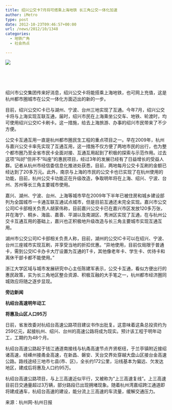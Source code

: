 ```yaml
---
title: 绍兴公交卡7月将可搭乘上海地铁 长三角公交一体化加速
author: iMetro
type: post
date: 2012-10-23T09:46:57+00:00
url: /news/2012/10/1348
categories:
  - 地铁广角
  - 社会热点

---
```

![][1]

&#160;

&#160;

绍兴市公交集团传来好消息，绍兴公交卡将能搭乘上海地铁，也可网上充值，这是杭州都市圈城市在公交一体化方面迈出的新的一步。

目前，绍兴公交IC卡已与湖州、宁波、台州三地实现了互通。今年7月，绍兴公交卡将与上海实现互联互通，届时，绍兴市民在上海乘坐公交车、地铁、轮渡时，均可使用绍兴公交IC卡刷卡。这一措施，给去上海旅游、办事的绍兴市民带来了不少方便。

公交卡互通互用一直是杭州都市圈民生工程的重点项目之一。早在2009年，杭州与嘉兴公交卡率先实现了互通互用，这一措施不仅方便了两地市民的出行，也为整个都市圈乃至全省市民卡全面对接、互通互用起到了积极的探索与示范作用。过去这项“叫好”但并不“叫座”的惠民项目，经过3年的发展已经有了日益增长的受益人群。记者从杭州市经信委信息化推进处获悉，目前，两地每月公交卡互刷的金额已经达到了20多万元。此外，南京与上海的市民的公交卡也已实现了在杭州使用的功能，目前，杭州公交卡功能正在升级改造，争取明年将在上海、绍兴、宁波、台州、苏州等长三角主要城市使用。

嘉兴、湖州、宁波、台州、上海等城市早在2009年下半年已被住房和城乡建设部列为全国城市一卡通互联互通试点城市，但是目前互通还未完全实现。嘉兴市公交公司IC卡部相关负责人胡家伟称，目前嘉兴公交卡已在嘉兴市区发放120多万张，并在海宁、桐乡、海盐、嘉善、平湖以及南湖区、秀洲区实现了互通，在与杭州公交卡互通互用的基础上，嘉兴也正积极地升级改造与长三角主要城市实现互通互用。

湖州市公交公司IC卡部相关负责人称，目前，湖州的公交IC卡可以在绍兴、宁波、台州三座城市实现互刷，并享受当地的折扣优惠。“异地使用，目前仅局限于普通卡，需到公交IC卡办卡大厅设置为互通的T卡，其他像老年卡、学生卡、优待卡和离休干部卡都不能使用。”

浙江大学区域与城市发展研究中心主任陈建军表示，公交卡互通，看似方便出行的惠民政策，实为长三角地区整合资源、积极互融的大手笔之一，杭州都市经济圈同城效应将随之逐步显现。

**旁边新闻**

**杭绍台高速明年动工**

**将惠及山区人口95万**

日前，省发改委对杭绍台高速公路项目建议书作出批复。这意味着这条总投资约为259亿元，起接杭州、绍兴、台州的高速公路将成为现实。预计该工程于明年动工，工期约为48个月。

杭绍台高速公路起于钱江通道南接线与杭甬高速节点齐贤枢纽，于兰亭镇附近接绍诸高速，经嵊州接甬金高速，在新昌、磐安、天台交界处穿越大盘山区接台金高速公路。路线途经三地市七县(市、区)，全长约172公里，沿线基本为偏远、欠发达地区，建成后将惠及人口约95万。

杭绍台高速公路项目，与上三高速近似平行，又被称为“上三高速复线”。上三高速目前日交通量超过3万辆，部分路段已出现拥堵现象。随着杭州湾嘉绍跨江通道即将建成通车，杭绍台高速的建设，能分流上三高速的车流量，缓解交通压力。

来源：杭州网-杭州日报

 [1]: http://www.hugd.com/_CMS_NEWS_IMG_/www1/2010-02/02/1_a46417fa3eb34a64a4357fe75156b6f1.jpg